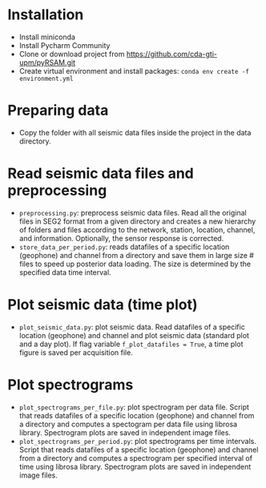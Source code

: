 # Installation
- Install miniconda
- Install Pycharm Community
- Clone or download project from https://github.com/cda-gti-upm/pyRSAM.git
- Create virtual environment and install packages: `conda env create -f environment.yml`

# Preparing data
- Copy the folder with all seismic data files inside the project in the data directory.

# Read seismic data files and preprocessing
- `preprocessing.py`: preprocess seismic data files. Read all the original files in SEG2 format from a given directory 
and creates a new hierarchy of folders and files according to the network, station, location, channel, and information. 
Optionally, the sensor response is corrected.
- `store_data_per_period.py`: reads datafiles of a specific location (geophone) and channel from a directory and save 
them in large size # files to speed up posterior data loading. The size is determined by the specified data time interval.

# Plot seismic data (time plot)
- `plot_seismic_data.py`: plot seismic data. Read datafiles of a specific location (geophone) and channel and plot 
seismic data (standard plot and a day plot). If flag variable `f_plot_datafiles = True`, a time plot figure is saved per 
acquisition file.

# Plot spectrograms
- `plot_spectrograms_per_file.py`: plot spectrogram per data file. Script that reads datafiles of a specific location
(geophone) and channel from a directory and computes a spectogram per data file using librosa library. Spectrogram plots
are saved in independent image files.
- `plot_spectrograms_per_period.py`: plot spectrograms per time intervals. Script that reads datafiles of a specific 
location (geophone) and channel from a directory and computes a spectrogram per specified interval of time using librosa
library. Spectrogram plots are saved in independent image files.